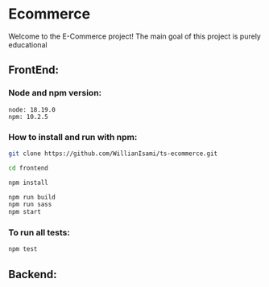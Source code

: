 # Ecommerce
Welcome to the E-Commerce project! The main goal of this project is purely educational    

## FrontEnd:
### Node and npm version:
    node: 18.19.0
    npm: 10.2.5

### How to install and run with npm:
```bash
git clone https://github.com/WillianIsami/ts-ecommerce.git

cd frontend

npm install

npm run build
npm run sass
npm start
```

### To run all tests:
```bash
npm test
```

## Backend:
